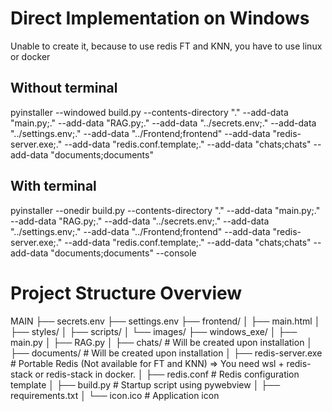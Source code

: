 # Direct Implementation on Windows
Unable to create it, because to use redis FT and KNN, you have to use linux or docker

## Without terminal
pyinstaller --windowed build.py --contents-directory "." --add-data "main.py;." --add-data "RAG.py;." --add-data "../secrets.env;." --add-data "../settings.env;." --add-data "../Frontend;frontend" --add-data "redis-server.exe;." --add-data "redis.conf.template;." --add-data "chats;chats" --add-data "documents;documents"

## With terminal
pyinstaller --onedir build.py --contents-directory "." --add-data "main.py;." --add-data "RAG.py;." --add-data "../secrets.env;." --add-data "../settings.env;." --add-data "../Frontend;frontend" --add-data "redis-server.exe;." --add-data "redis.conf.template;." --add-data "chats;chats" --add-data "documents;documents" --console


# Project Structure Overview
MAIN
├── secrets.env
├── settings.env
├── frontend/
│   ├── main.html
│   ├── styles/
│   ├── scripts/
│   └── images/
├── windows_exe/
│   ├── main.py
│   ├── RAG.py
│   ├── chats/              # Will be created upon installation
│   ├── documents/          # Will be created upon installation
│   ├── redis-server.exe    # Portable Redis (Not available for FT and KNN) => You need wsl + redis-stack or redis-stack in docker.
│   ├── redis.conf          # Redis configuration template
│   ├── build.py            # Startup script using pywebview
│   ├── requirements.txt
│   └── icon.ico            # Application icon
